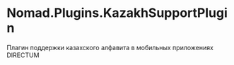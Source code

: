 # Nomad.Plugins.KazakhSupportPlugin
Плагин поддержки казахского алфавита в мобильных приложениях DIRECTUM
